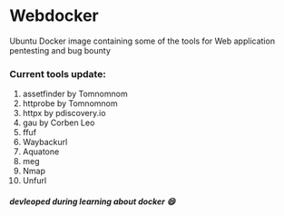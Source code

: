 # Webdocker
Ubuntu Docker image containing some of the tools for Web application pentesting and bug bounty



### Current tools update:
1. assetfinder by Tomnomnom
2. httprobe by Tomnomnom
3. httpx by pdiscovery.io
4. gau by Corben Leo
5. ffuf
6. Waybackurl
7. Aquatone
8. meg
9. Nmap
10. Unfurl




##### devleoped during learning about docker 😄
